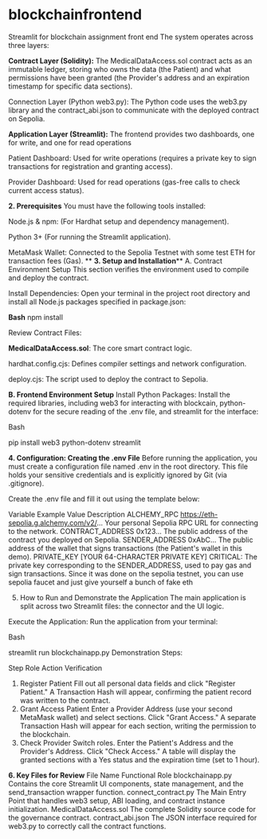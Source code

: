 # blockchainfrontend
Streamlit for blockchain assignment front end
The system operates across three layers:

**Contract Layer (Solidity):** The MedicalDataAccess.sol contract acts as an immutable ledger, storing who owns the data (the Patient) and what permissions have been granted (the Provider's address and an expiration timestamp for specific data sections).


Connection Layer (Python web3.py): The Python code uses the web3.py library and the contract_abi.json to communicate with the deployed contract on Sepolia.

**Application Layer (Streamlit):** The frontend provides two dashboards, one for write, and one for read operations 

Patient Dashboard: Used for write operations (requires a private key to sign transactions for registration and granting access).

Provider Dashboard: Used for read operations (gas-free calls to check current access status).

**2. Prerequisites**
You must have the following tools installed:

Node.js & npm: (For Hardhat setup and dependency management).

Python 3+ (For running the Streamlit application).

MetaMask Wallet: Connected to the Sepolia Testnet with some test ETH for transaction fees (Gas).
**
**3. Setup and Installation****
A. Contract Environment Setup
This section verifies the environment used to compile and deploy the contract.

Install Dependencies: Open your terminal in the project root directory and install all Node.js packages specified in package.json:

**Bash**
npm install

Review Contract Files:

**MedicalDataAccess.sol**: The core smart contract logic.

hardhat.config.cjs: Defines compiler settings and network configuration.

deploy.cjs: The script used to deploy the contract to Sepolia.

**B. Frontend Environment Setup**
Install Python Packages: Install the required libraries, including web3 for interacting with blockcain, python-dotenv for the secure reading of the .env file, and streamlit for the interface:

Bash

pip install web3 python-dotenv streamlit

**4. Configuration: Creating the .env File**
Before running the application, you must create a configuration file named .env in the root directory. This file holds your sensitive credentials and is explicitly ignored by Git (via .gitignore).

Create the .env file and fill it out using the template below:

Variable	Example Value	Description
ALCHEMY_RPC	https://eth-sepolia.g.alchemy.com/v2/...	Your personal Sepolia RPC URL for connecting to the network.
CONTRACT_ADDRESS	0x123...	The public address of the contract you deployed on Sepolia.
SENDER_ADDRESS	0xAbC...	The public address of the wallet that signs transactions (the Patient's wallet in this demo).
PRIVATE_KEY	[YOUR 64-CHARACTER PRIVATE KEY]	CRITICAL: The private key corresponding to the SENDER_ADDRESS, used to pay gas and sign transactions. Since it was done on the sepolia testnet, you can use sepolia faucet and just give yourself a bunch of fake eth

5. How to Run and Demonstrate the Application
The main application is split across two Streamlit files: the connector and the UI logic.

Execute the Application: Run the application from your terminal:

Bash

streamlit run blockchainapp.py
Demonstration Steps:

Step	Role	Action	Verification
1. Register	Patient	Fill out all personal data fields and click "Register Patient."	A Transaction Hash will appear, confirming the patient record was written to the contract.
2. Grant Access	Patient	Enter a Provider Address (use your second MetaMask wallet) and select sections. Click "Grant Access."	A separate Transaction Hash will appear for each section, writing the permission to the blockchain.
3. Check	Provider	Switch roles. Enter the Patient's Address and the Provider's Address. Click "Check Access."	A table will display the granted sections with a Yes status and the expiration time (set to 1 hour).

**6. Key Files for Review**
File Name	Functional Role
blockchainapp.py	Contains the core Streamlit UI components, state management, and the send_transaction wrapper function.
connect_contract.py	The Main Entry Point that handles web3 setup, ABI loading, and contract instance initialization.
MedicalDataAccess.sol	The complete Solidity source code for the governance contract.
contract_abi.json	The JSON interface required for web3.py to correctly call the contract functions.
